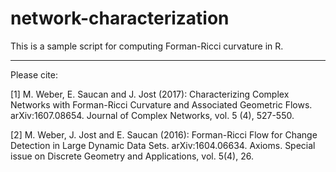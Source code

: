 # network-characterization
This is a sample script for computing Forman-Ricci curvature in R.

------------

Please cite:

[1] M. Weber, E. Saucan and J. Jost (2017): Characterizing Complex Networks with Forman-Ricci Curvature and Associated Geometric Flows. arXiv:1607.08654. Journal of Complex Networks, vol. 5 (4), 527-550.

[2] M. Weber, J. Jost and E. Saucan (2016): Forman-Ricci Flow for Change Detection in Large Dynamic Data Sets. arXiv:1604.06634. Axioms. Special issue on Discrete Geometry and Applications, vol. 5(4), 26.
